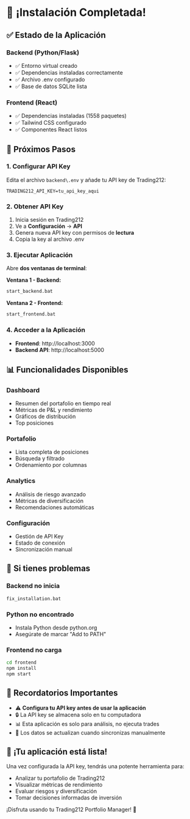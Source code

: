 # 🎉 ¡Instalación Completada!

## ✅ Estado de la Aplicación

### Backend (Python/Flask)
- ✅ Entorno virtual creado
- ✅ Dependencias instaladas correctamente
- ✅ Archivo .env configurado
- ✅ Base de datos SQLite lista

### Frontend (React)
- ✅ Dependencias instaladas (1558 paquetes)
- ✅ Tailwind CSS configurado
- ✅ Componentes React listos

## 🚀 Próximos Pasos

### 1. Configurar API Key
Edita el archivo `backend\.env` y añade tu API key de Trading212:
```env
TRADING212_API_KEY=tu_api_key_aqui
```

### 2. Obtener API Key
1. Inicia sesión en Trading212
2. Ve a **Configuración** → **API**
3. Genera nueva API key con permisos de **lectura**
4. Copia la key al archivo .env

### 3. Ejecutar Aplicación
Abre **dos ventanas de terminal**:

**Ventana 1 - Backend:**
```cmd
start_backend.bat
```

**Ventana 2 - Frontend:**
```cmd
start_frontend.bat
```

### 4. Acceder a la Aplicación
- **Frontend**: http://localhost:3000
- **Backend API**: http://localhost:5000

## 📊 Funcionalidades Disponibles

### Dashboard
- Resumen del portafolio en tiempo real
- Métricas de P&L y rendimiento
- Gráficos de distribución
- Top posiciones

### Portafolio
- Lista completa de posiciones
- Búsqueda y filtrado
- Ordenamiento por columnas

### Analytics
- Análisis de riesgo avanzado
- Métricas de diversificación
- Recomendaciones automáticas

### Configuración
- Gestión de API Key
- Estado de conexión
- Sincronización manual

## 🔧 Si tienes problemas

### Backend no inicia
```cmd
fix_installation.bat
```

### Python no encontrado
- Instala Python desde python.org
- Asegúrate de marcar "Add to PATH"

### Frontend no carga
```cmd
cd frontend
npm install
npm start
```

## 📝 Recordatorios Importantes

- ⚠️ **Configura tu API key antes de usar la aplicación**
- 🔒 La API key se almacena solo en tu computadora
- 📊 Esta aplicación es solo para análisis, no ejecuta trades
- 🔄 Los datos se actualizan cuando sincronizas manualmente

## 🎯 ¡Tu aplicación está lista!

Una vez configurada la API key, tendrás una potente herramienta para:
- Analizar tu portafolio de Trading212
- Visualizar métricas de rendimiento
- Evaluar riesgos y diversificación
- Tomar decisiones informadas de inversión

¡Disfruta usando tu Trading212 Portfolio Manager! 🚀
